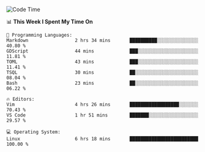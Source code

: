 <!-- [![Top Langs](https://github-readme-stats.vercel.app/api/top-langs/?username=gagahsyuja&theme=dracula&hide_border=true&border_radius=7)](https://github.com/anuraghazra/github-readme-stats) -->

<!--START_SECTION:waka-->
![Code Time](http://img.shields.io/badge/Code%20Time-183%20hrs%2011%20mins-blue)

📊 **This Week I Spent My Time On** 

```text
💬 Programming Languages: 
Markdown                 2 hrs 34 mins       ██████████░░░░░░░░░░░░░░░   40.80 % 
GDScript                 44 mins             ███░░░░░░░░░░░░░░░░░░░░░░   11.81 % 
TOML                     43 mins             ███░░░░░░░░░░░░░░░░░░░░░░   11.41 % 
TSQL                     30 mins             ██░░░░░░░░░░░░░░░░░░░░░░░   08.04 % 
Bash                     23 mins             ██░░░░░░░░░░░░░░░░░░░░░░░   06.22 % 

🔥 Editors: 
Vim                      4 hrs 26 mins       ██████████████████░░░░░░░   70.43 % 
VS Code                  1 hr 51 mins        ███████░░░░░░░░░░░░░░░░░░   29.57 % 

💻 Operating System: 
Linux                    6 hrs 18 mins       █████████████████████████   100.00 % 
```


<!--END_SECTION:waka-->
